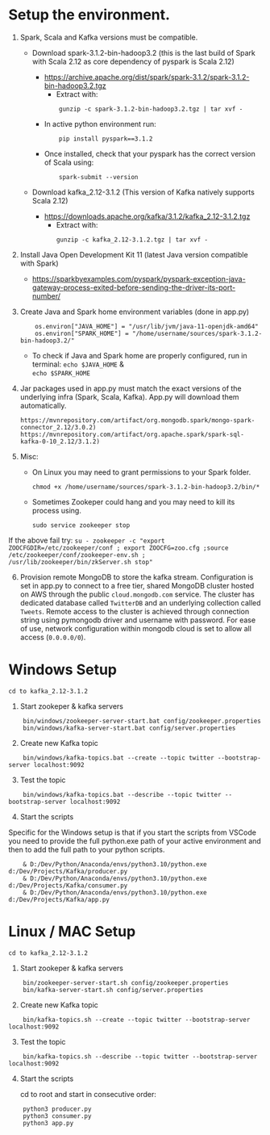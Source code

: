 # Setup the environment.

1. Spark, Scala and Kafka versions must be compatible. 
    - Download spark-3.1.2-bin-hadoop3.2 (this is the last build of Spark with Scala 2.12 as core dependency of pyspark is Scala 2.12)
        - https://archive.apache.org/dist/spark/spark-3.1.2/spark-3.1.2-bin-hadoop3.2.tgz 
            - Extract with:
            ```
                gunzip -c spark-3.1.2-bin-hadoop3.2.tgz | tar xvf -
            ```
        - In active python environment run: 
            ```
                pip install pyspark==3.1.2
            ```
        - Once installed, check that your pyspark has the correct version of Scala using:
            ```
                spark-submit --version
            ```
    
    - Download kafka_2.12-3.1.2 (This version of Kafka natively supports Scala 2.12)
        - https://downloads.apache.org/kafka/3.1.2/kafka_2.12-3.1.2.tgz 
            - Extract with: 
                ```
                gunzip -c kafka_2.12-3.1.2.tgz | tar xvf -
                ```

2. Install Java Open Development Kit 11 (latest Java version compatible with Spark)
    - https://sparkbyexamples.com/pyspark/pyspark-exception-java-gateway-process-exited-before-sending-the-driver-its-port-number/

3. Create Java and Spark home environment variables (done in app.py)
    ```
        os.environ["JAVA_HOME"] = "/usr/lib/jvm/java-11-openjdk-amd64"
        os.environ["SPARK_HOME"] = "/home/username/sources/spark-3.1.2-bin-hadoop3.2/"
    ```
    -  To check if Java and Spark home are properly configured, run in terminal:
            ```
            echo $JAVA_HOME
            ```
    &   
            ```
            echo $SPARK_HOME
            ```
4. Jar packages used in app.py must match the exact versions of the underlying infra (Spark, Scala, Kafka). App.py will download them automatically.
    ``` 
    https://mvnrepository.com/artifact/org.mongodb.spark/mongo-spark-connector_2.12/3.0.2)
    https://mvnrepository.com/artifact/org.apache.spark/spark-sql-kafka-0-10_2.12/3.1.2)
    ```
5. Misc:

    - On Linux you may need to grant permissions to your Spark folder. 
        ```
        chmod +x /home/username/sources/spark-3.1.2-bin-hadoop3.2/bin/*
        ```
    - Sometimes Zookeper could hang and you may need to kill its process using.
        ```
        sudo service zookeeper stop 
        ```
If the above fail try: 
        ```
        su - zookeeper -c "export ZOOCFGDIR=/etc/zookeeper/conf ; export ZOOCFG=zoo.cfg ;source /etc/zookeeper/conf/zookeeper-env.sh ; /usr/lib/zookeeper/bin/zkServer.sh stop"
        ```

6. Provision remote MongoDB to store the kafka stream. Configuration is set in app.py to connect to a free tier, shared MongoDB cluster hosted on AWS through the public `cloud.mongodb.com` service. The cluster has dedicated database called `TwitterDB` and an underlying collection called `Tweets`. Remote access to the cluster is achieved through connection string using pymongodb driver and username with password. For ease of use, network configuration within mongodb cloud is set to allow all access (`0.0.0.0/0`).

# Windows Setup

    cd to kafka_2.12-3.1.2

1. Start zookeper & kafka servers
```
    bin/windows/zookeeper-server-start.bat config/zookeeper.properties
    bin/windows/kafka-server-start.bat config/server.properties
```
2. Create new Kafka topic
```
    bin/windows/kafka-topics.bat --create --topic twitter --bootstrap-server localhost:9092
```
3. Test the topic
```
    bin/windows/kafka-topics.bat --describe --topic twitter --bootstrap-server localhost:9092
```
4. Start the scripts 

Specific for the Windows setup is that if you start the scripts from VSCode you need to provide the full python.exe path of your active environment and then to add the full path to your python scripts.
```
    & D:/Dev/Python/Anaconda/envs/python3.10/python.exe d:/Dev/Projects/Kafka/producer.py
    & D:/Dev/Python/Anaconda/envs/python3.10/python.exe d:/Dev/Projects/Kafka/consumer.py
    & D:/Dev/Python/Anaconda/envs/python3.10/python.exe d:/Dev/Projects/Kafka/app.py
```
# Linux / MAC Setup

    cd to kafka_2.12-3.1.2

1. Start zookeper & kafka servers
```
    bin/zookeeper-server-start.sh config/zookeeper.properties
    bin/kafka-server-start.sh config/server.properties
```
2. Create new Kafka topic
```
    bin/kafka-topics.sh --create --topic twitter --bootstrap-server localhost:9092
```
3. Test the topic
```
    bin/kafka-topics.sh --describe --topic twitter --bootstrap-server localhost:9092
```
4. Start the scripts 

    cd to root and start in consecutive order:

```
    python3 producer.py
    python3 consumer.py
    python3 app.py
```